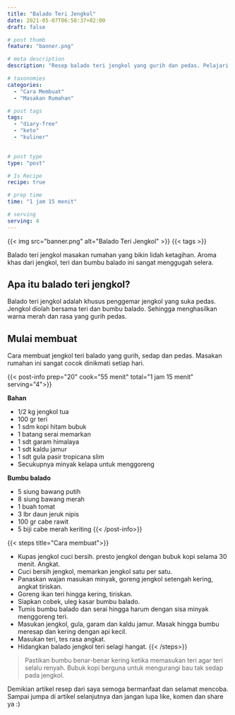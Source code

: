 ```yaml
---
title: "Balado Teri Jengkol"
date: 2021-05-07T06:58:37+02:00
draft: false

# post thumb
feature: "banner.png"

# meta description
description: "Resep balado teri jengkol yang gurih dan pedas. Pelajari selengkapnya cara membuatnya disini."

# taxonomies
categories:
  - "Cara Membuat"
  - "Masakan Rumahan"

# post tags
tags:
  - "diary-free"
  - "keto"
  - "kuliner"
  

# post type
type: "post"

# Is Recipe
recipe: true

# prep time
time: "1 jam 15 menit"

# serving
serving: 4
---
```


{{< img src="banner.png" alt="Balado Teri Jengkol" >}}
{{< tags >}}

Balado teri jengkol masakan rumahan yang bikin lidah ketagihan. Aroma khas dari jengkol, teri dan bumbu balado ini sangat menggugah selera.

## Apa itu balado teri jengkol?

Balado teri jengkol adalah khusus penggemar jengkol yang suka pedas. Jengkol diolah bersama teri dan bumbu balado. Sehingga menghasilkan warna merah dan rasa yang gurih pedas.

## Mulai membuat

Cara membuat jengkol teri balado yang gurih, sedap dan pedas. Masakan rumahan ini sangat cocok dinikmati setiap hari.

{{< post-info prep="20" cook="55 menit" total="1 jam 15 menit" serving="4">}}

__Bahan__

-   1/2 kg jengkol tua
-   100 gr teri
-   1 sdm kopi hitam bubuk
-   1 batang serai memarkan
-   1 sdt garam himalaya
-   1 sdt kaldu jamur
-   1 sdt gula pasir tropicana slim
-   Secukupnya minyak kelapa untuk menggoreng

__Bumbu balado__

-   5 siung bawang putih
-   8 siung bawang merah
-   1 buah tomat
-   3 lbr daun jeruk nipis
-   100 gr cabe rawit
-   5 biji cabe merah keriting
{{< /post-info>}}

{{< steps title="Cara membuat">}}
-   Kupas jengkol cuci bersih. presto jengkol dengan bubuk kopi selama 30 menit. Angkat.
-   Cuci bersih jengkol, memarkan jengkol satu per satu.
-   Panaskan wajan masukan minyak, goreng jengkol setengah kering, angkat tiriskan.
-   Goreng ikan teri hingga kering, tiriskan.
-   Siapkan cobek, uleg kasar bumbu balado.
-   Tumis bumbu balado dan serai hingga harum dengan sisa minyak menggoreng teri.
-   Masukan jengkol, gula, garam dan kaldu jamur. Masak hingga bumbu meresap dan kering dengan api kecil.
-   Masukan teri, tes rasa angkat.
-   Hidangkan balado jengkol teri selagi hangat.
{{< /steps>}}

> Pastikan bumbu benar-benar kering ketika memasukan teri agar teri selalu renyah. Bubuk kopi berguna untuk mengurangi bau tak sedap pada jengkol.

Demikian artikel resep dari saya semoga bermanfaat dan selamat mencoba. Sampai jumpa di artikel selanjutnya dan jangan lupa like, komen dan share ya :)